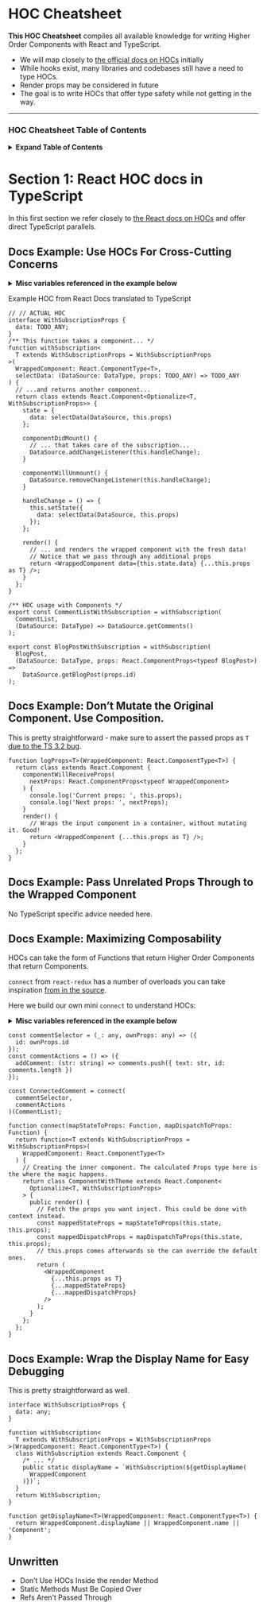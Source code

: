 # HOC Cheatsheet

**This HOC Cheatsheet** compiles all available knowledge for writing Higher Order Components with React and TypeScript.

- We will map closely to [the official docs on HOCs](https://reactjs.org/docs/higher-order-components.html) initially
- While hooks exist, many libraries and codebases still have a need to type HOCs.
- Render props may be considered in future
- The goal is to write HOCs that offer type safety while not getting in the way.

---

### HOC Cheatsheet Table of Contents

<details>

<summary><b>Expand Table of Contents</b></summary>

- [Section 0: Prerequisites](#section-0-prerequisites)
  </details>

# Section 1: React HOC docs in TypeScript

In this first section we refer closely to [the React docs on HOCs](https://reactjs.org/docs/higher-order-components.html) and offer direct TypeScript parallels.

## Docs Example: Use HOCs For Cross-Cutting Concerns

<details>

<summary>
<b>Misc variables referenced in the example below</b>
</summary>

```tsx
/** dummy child components that take anything */
const Comment = (_: any) => null;
const TextBlock = Comment;

/** dummy Data */
type CommentType = { text: string; id: number };
const comments: CommentType[] = [
  {
    text: 'comment1',
    id: 1
  },
  {
    text: 'comment2',
    id: 2
  }
];
const blog = 'blogpost';

/** mock data source */
const DataSource = {
  addChangeListener(e: Function) {
    // do something
  },
  removeChangeListener(e: Function) {
    // do something
  },
  getComments() {
    return comments;
  },
  getBlogPost(id: number) {
    return blog;
  }
};
/** type aliases just to deduplicate */
type DataType = typeof DataSource;
type TODO_ANY = any;

/** utility types we use */
type Omit<T, K extends keyof T> = Pick<T, Exclude<keyof T, K>>;
type Optionalize<T extends K, K> = Omit<T, keyof K>;

/** Rewritten Components from the React docs that just uses injected data prop */
function CommentList({ data }: WithSubscriptionProps) {
  return (
    <div>
      {data.map((comment: CommentType) => (
        <Comment comment={comment} key={comment.id} />
      ))}
    </div>
  );
}
interface BlogPostProps extends WithSubscriptionProps {
  id: number;
  // children: ReactNode;
}
function BlogPost({ data, id }: BlogPostProps) {
  return (
    <div>
      <TextBlock text={data} />;
    </div>
  );
}
```

</details>

Example HOC from React Docs translated to TypeScript

```tsx
// // ACTUAL HOC
interface WithSubscriptionProps {
  data: TODO_ANY;
}
/** This function takes a component... */
function withSubscription<
  T extends WithSubscriptionProps = WithSubscriptionProps
>(
  WrappedComponent: React.ComponentType<T>,
  selectData: (DataSource: DataType, props: TODO_ANY) => TODO_ANY
) {
  // ...and returns another component...
  return class extends React.Component<Optionalize<T, WithSubscriptionProps>> {
    state = {
      data: selectData(DataSource, this.props)
    };

    componentDidMount() {
      // ... that takes care of the subscription...
      DataSource.addChangeListener(this.handleChange);
    }

    componentWillUnmount() {
      DataSource.removeChangeListener(this.handleChange);
    }

    handleChange = () => {
      this.setState({
        data: selectData(DataSource, this.props)
      });
    };

    render() {
      // ... and renders the wrapped component with the fresh data!
      // Notice that we pass through any additional props
      return <WrappedComponent data={this.state.data} {...this.props as T} />;
    }
  };
}

/** HOC usage with Components */
export const CommentListWithSubscription = withSubscription(
  CommentList,
  (DataSource: DataType) => DataSource.getComments()
);

export const BlogPostWithSubscription = withSubscription(
  BlogPost,
  (DataSource: DataType, props: React.ComponentProps<typeof BlogPost>) =>
    DataSource.getBlogPost(props.id)
);
```

## Docs Example: Don’t Mutate the Original Component. Use Composition.

This is pretty straightforward - make sure to assert the passed props as `T` [due to the TS 3.2 bug](https://github.com/Microsoft/TypeScript/issues/28938#issuecomment-450636046).

```tsx
function logProps<T>(WrappedComponent: React.ComponentType<T>) {
  return class extends React.Component {
    componentWillReceiveProps(
      nextProps: React.ComponentProps<typeof WrappedComponent>
    ) {
      console.log('Current props: ', this.props);
      console.log('Next props: ', nextProps);
    }
    render() {
      // Wraps the input component in a container, without mutating it. Good!
      return <WrappedComponent {...this.props as T} />;
    }
  };
}
```

## Docs Example: Pass Unrelated Props Through to the Wrapped Component

No TypeScript specific advice needed here.

## Docs Example: Maximizing Composability

HOCs can take the form of Functions that return Higher Order Components that return Components.

`connect` from `react-redux` has a number of overloads you can take inspiration [from in the source](https://github.com/DefinitelyTyped/DefinitelyTyped/blob/master/types/react-redux/v5/index.d.ts#L77).

Here we build our own mini `connect` to understand HOCs:

<details>

<summary>
<b>Misc variables referenced in the example below</b>
</summary>

```tsx
/** utility types we use */
type Omit<T, K extends keyof T> = Pick<T, Exclude<keyof T, K>>;
type Optionalize<T extends K, K> = Omit<T, keyof K>;
// // ACTUAL HOC
interface WithSubscriptionProps {
  data: TODO_ANY;
}

/** dummy Data */
type CommentType = { text: string; id: number };
const comments: CommentType[] = [
  {
    text: 'comment1',
    id: 1
  },
  {
    text: 'comment2',
    id: 2
  }
];
/** dummy child components that take anything */
const Comment = (_: any) => null;
type TODO_ANY = any;
/** Rewritten Components from the React docs that just uses injected data prop */
function CommentList({ data }: WithSubscriptionProps) {
  return (
    <div>
      {data.map((comment: CommentType) => (
        <Comment comment={comment} key={comment.id} />
      ))}
    </div>
  );
}
```

</details>

```tsx
const commentSelector = (_: any, ownProps: any) => ({
  id: ownProps.id
});
const commentActions = () => ({
  addComment: (str: string) => comments.push({ text: str, id: comments.length })
});

const ConnectedComment = connect(
  commentSelector,
  commentActions
)(CommentList);

function connect(mapStateToProps: Function, mapDispatchToProps: Function) {
  return function<T extends WithSubscriptionProps = WithSubscriptionProps>(
    WrappedComponent: React.ComponentType<T>
  ) {
    // Creating the inner component. The calculated Props type here is the where the magic happens.
    return class ComponentWithTheme extends React.Component<
      Optionalize<T, WithSubscriptionProps>
    > {
      public render() {
        // Fetch the props you want inject. This could be done with context instead.
        const mappedStateProps = mapStateToProps(this.state, this.props);
        const mappedDispatchProps = mapDispatchToProps(this.state, this.props);
        // this.props comes afterwards so the can override the default ones.
        return (
          <WrappedComponent
            {...this.props as T}
            {...mappedStateProps}
            {...mappedDispatchProps}
          />
        );
      }
    };
  };
}
```

## Docs Example: Wrap the Display Name for Easy Debugging

This is pretty straightforward as well.

```tsx
interface WithSubscriptionProps {
  data: any;
}

function withSubscription<
  T extends WithSubscriptionProps = WithSubscriptionProps
>(WrappedComponent: React.ComponentType<T>) {
  class WithSubscription extends React.Component {
    /* ... */
    public static displayName = `WithSubscription(${getDisplayName(
      WrappedComponent
    )})`;
  }
  return WithSubscription;
}

function getDisplayName<T>(WrappedComponent: React.ComponentType<T>) {
  return WrappedComponent.displayName || WrappedComponent.name || 'Component';
}
```

## Unwritten

- Don’t Use HOCs Inside the render Method
- Static Methods Must Be Copied Over
- Refs Aren’t Passed Through
